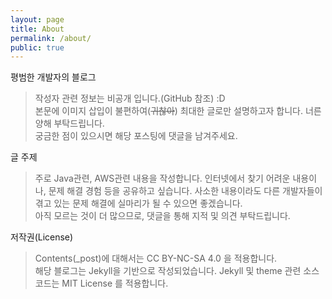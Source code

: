 ```yaml
---
layout: page
title: About
permalink: /about/
public: true
---
```



평범한 개발자의 블로그
> 작성자 관련 정보는 비공개 입니다.(GitHub 참조) :D  
본문에 이미지 삽입이 불편하여(~~귀찮아~~) 최대한 글로만 설명하고자 합니다. 너른 양해 부탁드립니다.  
궁금한 점이 있으시면 해당 포스팅에 댓글을 남겨주세요.

글 주제
> 주로 Java관련, AWS관련 내용을 작성합니다. 인터넷에서 찾기 어려운 내용이나, 문제 해결 경험 등을 공유하고 싶습니다. 사소한 내용이라도 다른 개발자들이 겪고 있는 문제 해결에 실마리가 될 수 있으면 좋겠습니다.  
아직 모르는 것이 더 많으므로, 댓글을 통해 지적 및 의견 부탁드립니다.  

저작권(License)
> Contents(\_post)에 대해서는 CC BY-NC-SA 4.0 을 적용합니다.  
해당 블로그는 Jekyll을 기반으로 작성되었습니다. Jekyll 및 theme 관련 소스 코드는 MIT License 를 적용합니다.
